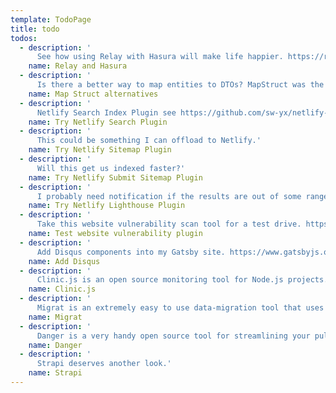 ```yaml
---
template: TodoPage
title: todo
todos:
  - description: '
      See how using Relay with Hasura will make life happier. https://relay.dev/'
    name: Relay and Hasura
  - description: '
      Is there a better way to map entities to DTOs? MapStruct was the winner in 2018'
    name: Map Struct alternatives
  - description: '
      Netlify Search Index Plugin see https://github.com/sw-yx/netlify-plugin-search-index#readme'
    name: Try Netlify Search Plugin
  - description: '
      This could be something I can offload to Netlify.'
    name: Try Netlify Sitemap Plugin
  - description: '
      Will this get us indexed faster?'
    name: Try Netlify Submit Sitemap Plugin
  - description: '
      I probably need notification if the results are out of some range.'
    name: Try Netlify Lighthouse Plugin
  - description: '
      Take this website vulnerability scan tool for a test drive. https://github.com/lirantal/is-website-vulnerable'
    name: Test website vulnerability plugin
  - description: '
      Add Disqus components into my Gatsby site. https://www.gatsbyjs.org/packages/gatsby-plugin-disqus/'
    name: Add Disqus
  - description: '
      Clinic.js is an open source monitoring tool for Node.js projects. It combines three different tools—Doctor, Bubbleprof, and Flame—that help you monitor, detect, and solve performance issues with Node.js.'
    name: Clinic.js
  - description: '
      Migrat is an extremely easy to use data-migration tool that uses plain text. It works across a diverse range of stacks and processes that make it even more convenient.'
    name: Migrat
  - description: '
      Danger is a very handy open source tool for streamlining your pull request (PR) checks. As Danger library description says, the tool helps you "formalize" your code review system by managing PR checks. Danger integrates with your CI and helps you speed up the review process.'
    name: Danger
  - description: '
      Strapi deserves another look.'
    name: Strapi
---
```

